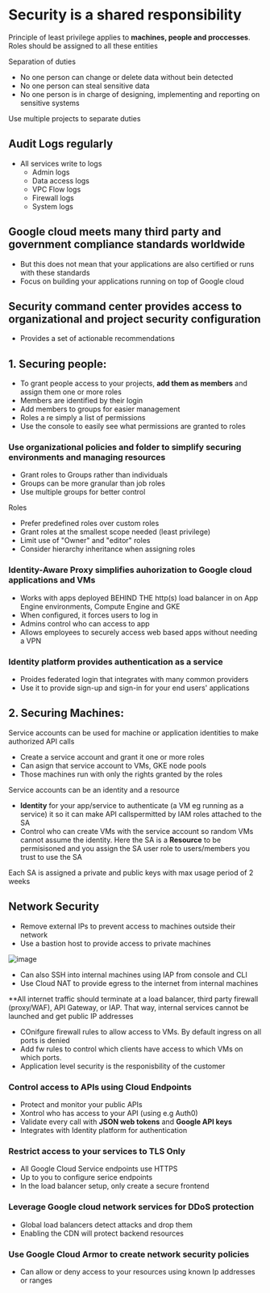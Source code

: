 # Security is a shared responsibility

Principle of least privilege applies to **machines, people and proccesses**. Roles should be assigned to all these entities

Separation of duties
- No one person can change or delete data without bein detected
- No one person can steal sensitive data
- No one person is in charge of designing, implementing and reporting on sensitive systems

Use multiple projects to separate duties

## Audit Logs regularly
- All services write to logs
  - Admin logs
  - Data access logs
  - VPC Flow logs
  - Firewall logs
  - System logs
 
 ## Google cloud meets many third party and government compliance standards worldwide
 - But this does not mean that your applications are also certified or runs with these standards
 - Focus on building your applications running on top of Google cloud 
 
 ## Security command center provides access to organizational and project security configuration
 - Provides a set of actionable recommendations

## 1. Securing people:
- To grant people access to your projects, **add them as members** and assign them one or more roles
- Members are identified by their login
- Add members to groups for easier management
- Roles a re simply a list of permissions
- Use the console to easily see what permissions are granted to roles

### Use organizational policies and folder to simplify securing environments and managing resources
- Grant roles to Groups rather than individuals
- Groups can be more granular than job roles
- Use multiple groups for better control

Roles
- Prefer predefined roles over custom roles
- Grant roles at the smallest scope needed (least privilege)
- Limit use of "Owner" and "editor" roles
- Consider hierarchy inheritance when assigning roles

### Identity-Aware Proxy simplifies auhorization to Google cloud applications and VMs
- Works with apps deployed BEHIND THE http(s) load balancer in on App Engine environments, Compute Engine and GKE
- When configured, it forces users to log in
- Admins control who can access to app
- Allows employees to securely access web based apps without needing a VPN

### Identity platform provides authentication as a service
- Proides federated login that integrates with many common providers
- Use it to provide sign-up and sign-in for your end users' applications

## 2. Securing Machines:
Service accounts can be used for machine or application identities to make authorized API calls
- Create a service account and grant it one or more roles
- Can asign that service account to VMs, GKE node pools
- Those machines run with only the rights granted by the roles

Service accounts can be an identity and a resource
- **Identity** for your app/service to authenticate (a VM eg running as a service) it so it can make API callspermitted by IAM roles attached to the SA
- Control who can create VMs with the service account so random VMs cannot assume the identity. Here the SA is a **Resource** to be permisisoned and you assign the SA user role to users/members you trust to use the SA

Each SA is assigned a private and public keys with max usage period of 2 weeks

## Network Security
- Remove external IPs to prevent access to machines outside their network
- Use a bastion host to provide access to private machines

![image](https://user-images.githubusercontent.com/40435982/128525684-c3838d3e-8328-40c2-a3bf-86f9393586c6.png)

- Can also SSH into internal machines using IAP from console and CLI
- Use Cloud NAT to provide egress to the internet from internal machines

**All internet traffic should terminate at a load balancer, third party firewall (proxy/WAF), API Gateway, or IAP. That way, internal services cannot be launched and get public IP addresses
- COnifgure firewall rules to allow access to VMs. By default ingress on all ports is denied
- Add fw rules to control which clients have access to which VMs on which ports.
- Application level security is the responisbility of the customer

### Control access to APIs using Cloud Endpoints
- Protect and monitor your public APIs
- Xontrol who has access to your API (using e.g Auth0)
- Validate every call with **JSON web tokens** and **Google API keys**
- Integrates with Identity platform for authentication

### Restrict access to your services to TLS Only
- All Google Cloud Service endpoints use HTTPS
- Up to you to configure serice endpoints
- In the load balancer setup, only create a secure frontend

### Leverage Google cloud network services for DDoS protection
- Global load balancers detect attacks and drop them
- Enabling the CDN will protect backend resources

### Use Google Cloud Armor to create network security policies
- Can allow or deny access to your resources using known Ip addresses or ranges


